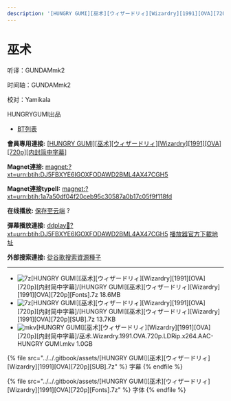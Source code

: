 ```yaml
---
description: '[HUNGRY GUMI][巫术][ウィザードリィ][Wizardry][1991][OVA][720p][内封简中字幕]'
---
```


# 巫术

听译：GUNDAMmk2&#x20;

时间轴：GUNDAMmk2&#x20;

校对：Yamikala&#x20;

HUNGRYGUMI出品



* [BT列表](https://share.dmhy.org/topics/view/677730\_HUNGRY\_GUMI\_Wizardry\_1991\_OVA\_720p.html#tabs-1)

**會員專用連接:** [\[HUNGRY GUMI\]\[巫术\]\[ウィザードリィ\]\[Wizardry\]\[1991\]\[OVA\]\[720p\]\[内封简中字幕\]](https://dl.dmhy.org/2024/08/26/1a7a50df04f20ceb95c30587a0b17c05f9f118fd.torrent)

**Magnet連接:** [magnet:?xt=urn:btih:DJ5FBXYE6IGOXFODAWD2BML4AX47CGH5](https://magnet/?xt=urn:btih:DJ5FBXYE6IGOXFODAWD2BML4AX47CGH5\&dn=\&tr=http%3A%2F%2F104.143.10.186%3A8000%2Fannounce\&tr=udp%3A%2F%2F104.143.10.186%3A8000%2Fannounce\&tr=http%3A%2F%2Ftracker.openbittorrent.com%3A80%2Fannounce\&tr=http%3A%2F%2Ftracker3.itzmx.com%3A6961%2Fannounce\&tr=http%3A%2F%2Ftracker4.itzmx.com%3A2710%2Fannounce\&tr=http%3A%2F%2Ftracker.publicbt.com%3A80%2Fannounce\&tr=http%3A%2F%2Ftracker.prq.to%2Fannounce\&tr=http%3A%2F%2Fopen.acgtracker.com%3A1096%2Fannounce\&tr=https%3A%2F%2Ft-115.rhcloud.com%2Fonly\_for\_ylbud\&tr=http%3A%2F%2Ftracker1.itzmx.com%3A8080%2Fannounce\&tr=http%3A%2F%2Ftracker2.itzmx.com%3A6961%2Fannounce\&tr=udp%3A%2F%2Ftracker1.itzmx.com%3A8080%2Fannounce\&tr=udp%3A%2F%2Ftracker2.itzmx.com%3A6961%2Fannounce\&tr=udp%3A%2F%2Ftracker3.itzmx.com%3A6961%2Fannounce\&tr=udp%3A%2F%2Ftracker4.itzmx.com%3A2710%2Fannounce\&tr=http%3A%2F%2Fnyaa.tracker.wf%3A7777%2Fannounce)

**Magnet連接typeII:** [magnet:?xt=urn:btih:1a7a50df04f20ceb95c30587a0b17c05f9f118fd](https://magnet/?xt=urn:btih:1a7a50df04f20ceb95c30587a0b17c05f9f118fd)

**在线播放:** [保存至云端](https://mypikpak.com/drive/url-checker?url=magnet:?xt=urn:btih:1a7a50df04f20ceb95c30587a0b17c05f9f118fd) ?

**彈幕播放連接:** [ddplay:magnet:?xt=urn:btih:DJ5FBXYE6IGOXFODAWD2BML4AX47CGH5](ddplay:magnet:?xt=urn:btih:DJ5FBXYE6IGOXFODAWD2BML4AX47CGH5\&dn=\&tr=http%3A%2F%2F104.143.10.186%3A8000%2Fannounce\&tr=udp%3A%2F%2F104.143.10.186%3A8000%2Fannounce\&tr=http%3A%2F%2Ftracker.openbittorrent.com%3A80%2Fannounce\&tr=http%3A%2F%2Ftracker3.itzmx.com%3A6961%2Fannounce\&tr=http%3A%2F%2Ftracker4.itzmx.com%3A2710%2Fannounce\&tr=http%3A%2F%2Ftracker.publicbt.com%3A80%2Fannounce\&tr=http%3A%2F%2Ftracker.prq.to%2Fannounce\&tr=http%3A%2F%2Fopen.acgtracker.com%3A1096%2Fannounce\&tr=https%3A%2F%2Ft-115.rhcloud.com%2Fonly\_for\_ylbud\&tr=http%3A%2F%2Ftracker1.itzmx.com%3A8080%2Fannounce\&tr=http%3A%2F%2Ftracker2.itzmx.com%3A6961%2Fannounce\&tr=udp%3A%2F%2Ftracker1.itzmx.com%3A8080%2Fannounce\&tr=udp%3A%2F%2Ftracker2.itzmx.com%3A6961%2Fannounce\&tr=udp%3A%2F%2Ftracker3.itzmx.com%3A6961%2Fannounce\&tr=udp%3A%2F%2Ftracker4.itzmx.com%3A2710%2Fannounce\&tr=http%3A%2F%2Fnyaa.tracker.wf%3A7777%2Fannounce) [播放器官方下載地址](http://www.dandanplay.com/?from=dmhy)

**外部搜索連接:** [從谷歌搜索資源種子](https://www.google.com/search?oe=utf-8\&q=1a7a50df04f20ceb95c30587a0b17c05f9f118fd)

***

* ![7z](https://share.dmhy.org/images/icon/7z.gif)\[HUNGRY GUMI]\[巫术]\[ウィザードリィ]\[Wizardry]\[1991]\[OVA]\[720p]\[内封简中字幕]/\[HUNGRY GUMI]\[巫术]\[ウィザードリィ]\[Wizardry]\[1991]\[OVA]\[720p]\[Fonts].7z 18.6MB
* ![7z](https://share.dmhy.org/images/icon/7z.gif)\[HUNGRY GUMI]\[巫术]\[ウィザードリィ]\[Wizardry]\[1991]\[OVA]\[720p]\[内封简中字幕]/\[HUNGRY GUMI]\[巫术]\[ウィザードリィ]\[Wizardry]\[1991]\[OVA]\[720p]\[SUB].7z 13.7KB
* ![mkv](https://share.dmhy.org/images/icon/mkv.gif)\[HUNGRY GUMI]\[巫术]\[ウィザードリィ]\[Wizardry]\[1991]\[OVA]\[720p]\[内封简中字幕]/巫术.Wizardry.1991.OVA.720p.LDRip.x264.AAC-HUNGRY GUMI.mkv 1.0GB





{% file src="../../.gitbook/assets/[HUNGRY GUMI][巫术][ウィザードリィ][Wizardry][1991][OVA][720p][SUB].7z" %}
字幕
{% endfile %}

{% file src="../../.gitbook/assets/[HUNGRY GUMI][巫术][ウィザードリィ][Wizardry][1991][OVA][720p][Fonts].7z" %}
字体
{% endfile %}
